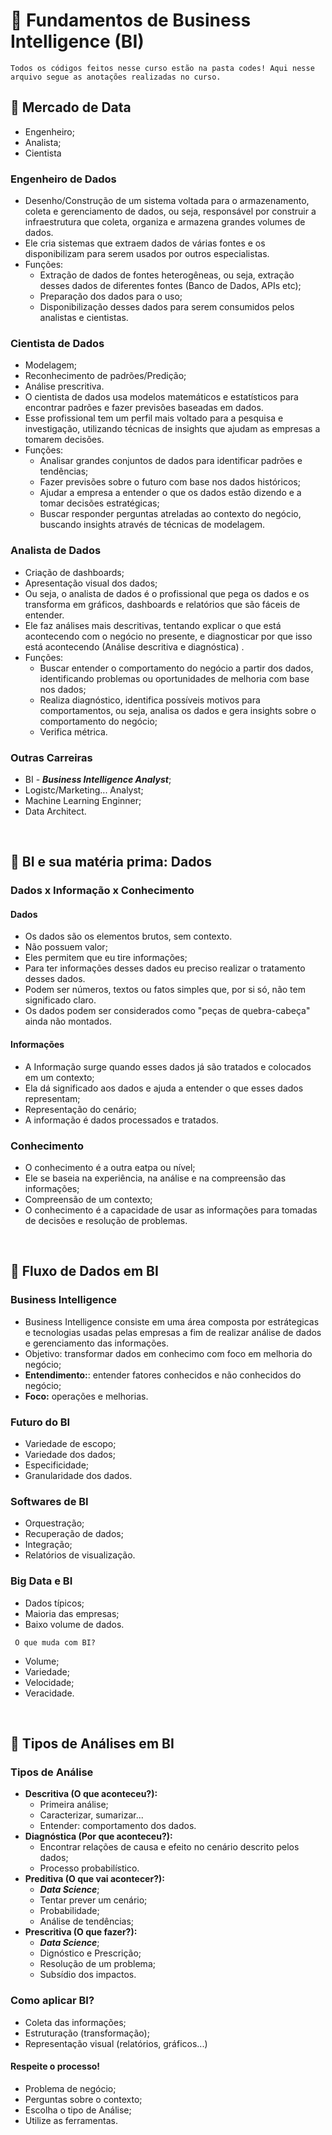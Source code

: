 # 📖 Fundamentos de Business Intelligence (BI)

``Todos os códigos feitos nesse curso estão na pasta codes! Aqui nesse arquivo segue as anotações realizadas no curso.``

## 📝 Mercado de Data

- Engenheiro;
- Analista;
- Cientista


### Engenheiro de Dados

- Desenho/Construção de um sistema voltada para o armazenamento, coleta e gerenciamento de dados, ou seja, responsável por construir a infraestrutura que coleta, organiza e armazena grandes volumes de dados. 
- Ele cria sistemas que extraem dados de várias fontes e os disponibilizam para serem usados por outros especialistas.
- Funções:
	- Extração de dados de fontes heterogêneas, ou seja, extração desses dados de diferentes fontes (Banco de Dados, APIs etc);
	- Preparação dos dados para o uso;
	- Disponibilização desses dados para serem consumidos pelos analistas e cientistas.

	
### Cientista de Dados

- Modelagem;
- Reconhecimento de padrões/Predição;
- Análise prescritiva.
- O cientista de dados usa modelos matemáticos e estatísticos para encontrar padrões e fazer previsões baseadas em dados. 
- Esse profissional tem um perfil mais voltado para a pesquisa e investigação, utilizando técnicas de insights que ajudam as empresas a tomarem decisões.
- Funções:
	- Analisar grandes conjuntos de dados para identificar padrões e tendências;
	- Fazer previsões sobre o futuro com base nos dados históricos;
	- Ajudar a empresa a entender o que os dados estão dizendo e a tomar decisões estratégicas;
	- Buscar responder perguntas atreladas ao contexto do negócio, buscando insights através de técnicas de modelagem.


### Analista de Dados

- Criação de dashboards;
- Apresentação visual dos dados;
- Ou seja, o analista de dados é o profissional que pega os dados e os transforma em gráficos, dashboards e relatórios que são fáceis de entender. 
- Ele faz análises mais descritivas, tentando explicar o que está acontecendo com o negócio no presente, e diagnosticar por que isso está acontecendo (Análise descritiva e diagnóstica) .
- Funções:
	- Buscar entender o comportamento do negócio a partir dos dados, identificando problemas ou oportunidades de melhoria com base nos dados;
	- Realiza diagnóstico, identifica possíveis motivos para comportamentos, ou seja, analisa os dados e gera insights sobre o comportamento do negócio;
	- Verifica métrica.


### Outras Carreiras

- BI - ***Business Intelligence Analyst***;
- Logistc/Marketing... Analyst;
- Machine Learning Enginner;
- Data Architect.

<br>


## 📝 BI e sua matéria prima: Dados

### Dados x Informação x Conhecimento

#### Dados

- Os dados são os elementos brutos, sem contexto.
- Não possuem valor;
- Eles permitem que eu tire informações;
- Para ter informações desses dados eu preciso realizar o tratamento desses dados.
- Podem ser números, textos ou fatos simples que, por si só, não tem significado claro.
- Os dados podem ser considerados como "peças de quebra-cabeça" ainda não montados.


#### Informações

- A Informação surge quando esses dados já são tratados e colocados em um contexto;
- Ela dá significado aos dados e ajuda a entender o que esses dados representam;
- Representação do cenário;
- A informação é dados processados e tratados.


### Conhecimento

- O conhecimento é a outra eatpa ou nível;
- Ele se baseia na experiência, na análise e na compreensão das informações;
- Compreensão de um contexto;
- O conhecimento é a capacidade de usar as informações para tomadas de decisões e resolução de problemas.

<br>


## 📝 Fluxo de Dados em BI

### Business Intelligence

- Business Intelligence consiste em uma área composta por estrátegicas e tecnologias usadas pelas empresas a fim de realizar análise de dados e gerenciamento das informações.
- Objetivo: transformar dados em conhecimo com foco em melhoria do negócio;
- **Entendimento:**: entender fatores conhecidos e não conhecidos do negócio;
- **Foco:** operações e melhorias.


### Futuro do BI

- Variedade de escopo;
- Variedade dos dados;
- Especificidade;
- Granularidade dos dados.


### Softwares de BI

- Orquestração;
- Recuperação de dados;
- Integração;
- Relatórios de visualização.


### Big Data e BI

- Dados típicos;
- Maioria das empresas;
- Baixo volume de dados.

`` O que muda com BI?``

- Volume;
- Variedade;
- Velocidade;
- Veracidade.

<br>


## 📝 Tipos de Análises em BI

### Tipos de Análise

- **Descritiva (O que aconteceu?):**
	- Primeira análise;
	- Caracterizar, sumarizar...
	- Entender: comportamento dos dados.
- **Diagnóstica (Por que aconteceu?):**
	- Encontrar relações de causa e efeito no cenário descrito pelos dados;
	- Processo probabilístico.
- **Preditiva (O que vai acontecer?):**
	- ***Data Science***;
	- Tentar prever um cenário;
	- Probabilidade;
	- Análise de tendências;
- **Prescritiva (O que fazer?):**
	- ***Data Science***;
	- Dignóstico e Prescrição;
	- Resolução de um problema;
	- Subsídio dos impactos.


### Como aplicar BI?

- Coleta das informações;
- Estruturação (transformação);
- Representação visual (relatórios, gráficos...)


#### Respeite o processo!

- Problema de negócio;
- Perguntas sobre o contexto;
- Escolha o tipo de Análise;
- Utilize as ferramentas.